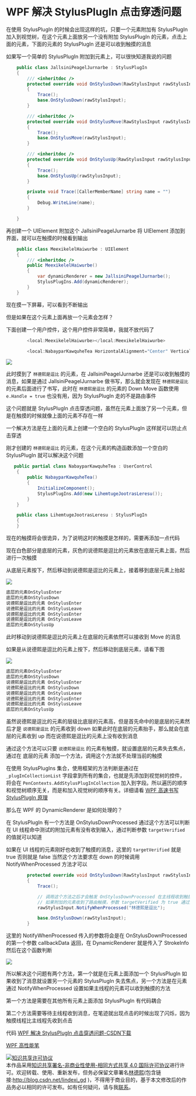 
# WPF 解决 StylusPlugIn 点击穿透问题

在使用 StylusPlugIn 的时候会出现这样的坑，只要一个元素附加有 StylusPlugIn 加入到视觉树，在这个元素上面放另一个没有附加 StylusPlugIn 的元素，点击上面的元素，下面的元素的 StylusPlugIn 还是可以收到触摸的消息

<!--more-->


<!-- CreateTime:2019/10/18 20:55:35 -->

<!-- csdn -->
<!-- 标签：WPF，笔迹 -->

如果写一个简单的 StylusPlugIn 附加到元素上，可以很快知道我说的问题

```csharp
    public class JallsiniPeagelJurnarbe : StylusPlugIn
    {
        /// <inheritdoc />
        protected override void OnStylusDown(RawStylusInput rawStylusInput)
        {
            Trace();
            base.OnStylusDown(rawStylusInput);
        }

        /// <inheritdoc />
        protected override void OnStylusMove(RawStylusInput rawStylusInput)
        {
            Trace();
            base.OnStylusMove(rawStylusInput);
        }

        /// <inheritdoc />
        protected override void OnStylusUp(RawStylusInput rawStylusInput)
        {
            Trace();
            base.OnStylusUp(rawStylusInput);
        }

        private void Trace([CallerMemberName] string name = "")
        {
            Debug.WriteLine(name);
        }

    }
```

再创建一个 UIElement 附加这个 JallsiniPeagelJurnarbe 将 UIElement 添加到界面，就可以在触摸的时候看到输出

```csharp
    public class MeexikelelHaiwurbe : UIElement
    {
        /// <inheritdoc />
        public MeexikelelHaiwurbe()
        {
            var dynamicRenderer = new JallsiniPeagelJurnarbe();
            StylusPlugIns.Add(dynamicRenderer);
        }
    }
```

现在摸一下屏幕，可以看到不断输出

但是如果在这个元素上面再放一个元素会怎样？

下面创建一个用户控件，这个用户控件非常简单，我就不放代码了

```csharp
        <local:MeexikelelHaiwurbe></local:MeexikelelHaiwurbe>

        <local:NabayparKawquheTea HorizontalAlignment="Center" VerticalAlignment="Center"></local:NabayparKawquheTea>

```

<!-- ![](image/WPF 解决 StylusPlugIn 点击穿透问题/WPF 解决 StylusPlugIn 点击穿透问题0.png) -->

![](http://image.acmx.xyz/lindexi%2F20191811622277)

此时摸到了 `林德熙是逗比` 的元素，在 JallsiniPeagelJurnarbe 还是可以收到触摸的消息，如果是通过 JallsiniPeagelJurnarbe 做书写，那么就会发现在 `林德熙是逗比` 的元素后面进行了书写，此时在 `林德熙是逗比` 的元素的 Down Move 函数使用 `e.Handle = true` 也没有用，因为 StylusPlugIn 走的不是路由事件

这个问题就是 StylusPlugIn 点击穿透问题，虽然在元素上面放了另一个元素，但是在触摸的时候就像上面的元素不存在一样

一个解决方法是在上面的元素上创建一个空白的 StylusPlugIn 这样就可以防止点击穿透

刚才创建的 `林德熙是逗比` 的元素，在这个元素的构造函数添加一个空白的 StylusPlugIn 就可以解决这个问题

```csharp
   public partial class NabayparKawquheTea : UserControl
    {
        public NabayparKawquheTea()
        {
            InitializeComponent();
            StylusPlugIns.Add(new LihemtugeJootrasLeresu());
        }
    }

    public class LihemtugeJootrasLeresu : StylusPlugIn
    {
    }
```

现在的触摸将会很诡异，为了说明这时的触摸是怎样的，需要再添加一点代码

现在白色部分是底层的元素，灰色的说德熙是逗比的元素放在底层元素上面，然后进行一次触摸

从底层元素按下，然后移动到说德熙是逗比的元素上，接着移到底层元素上抬起

![](http://image.acmx.xyz/lindexi%2F201918145941588)

<!-- ![](image/WPF 解决 StylusPlugIn 点击穿透问题/WPF 解决 StylusPlugIn 点击穿透问题 1.gif) -->

```csharp
底层的元素OnStylusEnter
底层的元素OnStylusDown
说德熙是逗比的元素 OnStylusEnter
说德熙是逗比的元素 OnStylusLeave
说德熙是逗比的元素 OnStylusEnter
说德熙是逗比的元素 OnStylusLeave
底层的元素OnStylusUp
```

此时移动到说德熙是逗比的元素上在底层的元素依然可以接收到 Move 的消息

如果是从说德熙是逗比的元素上按下，然后移动到底层元素，请看下图

![](http://image.acmx.xyz/lindexi%2F20191815441309)

<!-- ![](image/WPF 解决 StylusPlugIn 点击穿透问题/WPF 解决 StylusPlugIn 点击穿透问题 2.gif) -->

```csharp
底层的元素OnStylusEnter
底层的元素OnStylusDown
说德熙是逗比的元素 OnStylusEnter
说德熙是逗比的元素 OnStylusDown
说德熙是逗比的元素 OnStylusLeave
说德熙是逗比的元素 OnStylusEnter
说德熙是逗比的元素 OnStylusLeave
底层的元素OnStylusUp
```

虽然说德熙是逗比的元素的层级比底层的元素高，但是首先命中的是底层的元素然后才是 `说德熙是逗比` 的元素收到 down 如果此时在底层的元素抬手，那么就会在底层的元素收到 up 而在说德熙是逗比的元素上没有收到消息

通过这个方法可以只要 `说德熙是逗比` 的元素有触摸，就设置底层的元素失去焦点，通过在 底层的元素 添加一个方法，调用这个方法就不处理当前的触摸

在使用 StylusPlugIns 集合，使用框架的方法判断是通过在 `_plugInCollectionList` 字段拿到所有的集合，也就是先添加到视觉树的控件，将会在 `PenContexts.AddStylusPlugInCollection` 加入到字段。所以遍历的顺序和视觉树顺序无关，而是和加入视觉树的顺序有关。详细请看 [
    WPF 高速书写 StylusPlugIn 原理](https://blog.lindexi.com/post/WPF-%E9%AB%98%E9%80%9F%E4%B9%A6%E5%86%99-StylusPlugIn-%E5%8E%9F%E7%90%86.html)

那么在 WPF 的 DynamicRenderer 是如何处理的？

在 StylusPlugIn 有一个方法是 OnStylusDownProcessed 通过这个方法可以判断在 UI 线程命中测试的附加元素有没有收到输入，通过判断参数 `targetVerified` 的值就可以知道

如果在 UI 线程的元素刚好也收到了触摸的消息，这里的 `targetVerified` 就是 true 否则就是 false 当然这个方法要求在 down 的时候调用 NotifyWhenProcessed 方法才可以

```csharp
        protected override void OnStylusDown(RawStylusInput rawStylusInput)
        {
            Trace();

            // 调用这个方法之后才会触发 OnStylusDownProcessed 在主线程收到触摸
            // 如果附加的元素收到了路由触摸，参数 targetVerified 为 true 通过这个方法可以判断当前的点击的元素是否在上面有其他元素
            rawStylusInput.NotifyWhenProcessed("林德熙是逗比");

            base.OnStylusDown(rawStylusInput);
        }
```

这里的 NotifyWhenProcessed 传入的参数将会是在 OnStylusDownProcessed 的第一个参数 callbackData 返回，在 DynamicRenderer 就是传入了 StrokeInfo 然后在这个函数判断

![](https://i.loli.net/2019/01/08/5c34560816e9e.gif)

<!-- ![](image/WPF 解决 StylusPlugIn 点击穿透问题/WPF 解决 StylusPlugIn 点击穿透问题 3.gif) -->

所以解决这个问题有两个方法，第一个就是在元素上面添加一个 StylusPlugIn 如果收到了消息就设置另一个元素的 StylusPlugIn 失去焦点，另一个方法是在元素通过 NotifyWhenProcessed 设置如果主线程的元素可以收到触摸的方法

第一个方法是需要在其他所有元素上面添加 StylusPlugIn 有代码耦合

第二个方法需要等待主线程收到消息，在笔迹就出现点击的时候出现了闪烁，因为触摸线程比主线程先收到点击

代码 [WPF 解决 StylusPlugIn 点击穿透问题-CSDN下载](https://download.csdn.net/download/lindexi_gd/10903908 )

[WPF 高性能笔](https://lindexi.oschina.io/lindexi/post/WPF-%E9%AB%98%E6%80%A7%E8%83%BD%E7%AC%94.html )





<a rel="license" href="http://creativecommons.org/licenses/by-nc-sa/4.0/"><img alt="知识共享许可协议" style="border-width:0" src="https://licensebuttons.net/l/by-nc-sa/4.0/88x31.png" /></a><br />本作品采用<a rel="license" href="http://creativecommons.org/licenses/by-nc-sa/4.0/">知识共享署名-非商业性使用-相同方式共享 4.0 国际许可协议</a>进行许可。欢迎转载、使用、重新发布，但务必保留文章署名[林德熙](http://blog.csdn.net/lindexi_gd)(包含链接:http://blog.csdn.net/lindexi_gd )，不得用于商业目的，基于本文修改后的作品务必以相同的许可发布。如有任何疑问，请与我[联系](mailto:lindexi_gd@163.com)。